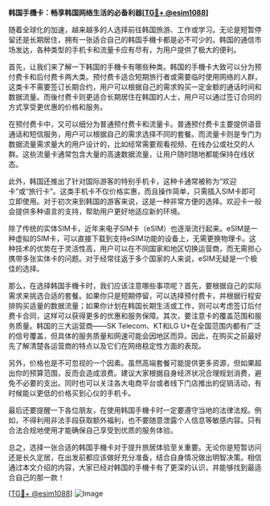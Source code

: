 **韩国手機卡：畅享韩国网络生活的必备利器[[TG💪+ @esim1088](https://t.me/s/esim1088)]**

随着全球化的加速，越来越多的人选择前往韩国旅游、工作或学习。无论是短暂停留还是长期居住，拥有一张适合自己的韩国手機卡都是必不可少的。韩国的通信市场发达，各种类型的手机卡和流量卡应有尽有，为用户提供了极大的便利。

首先，让我们来了解一下韩国的手機卡有哪些种类。韩国的手機卡大致可以分为预付费卡和后付费卡两大类。预付费卡适合短期旅行者或需要临时使用网络的人群，这类卡不需要签订长期合约，用户可以根据自己的需求购买一定金额的通话时间和数据流量。而後付费卡则更适合长期居住在韩国的人士，用户可以通过签订合同的方式享受更优惠的价格和服务。

在预付费卡中，又可以细分为普通预付费卡和流量卡。普通预付费卡主要提供语音通话和短信服务，用户可以根据自己的需求选择不同的套餐。而流量卡则是专门为数据流量需求量大的用户设计的，比如经常需要观看视频、在线办公或社交的人群。这些流量卡通常包含大量的高速数据流量，让用户随时随地都能保持在线状态。

此外，韩国还推出了针对国际游客的特别手机卡，这种卡通常被称为“欢迎卡”或“旅行卡”。这类手机卡不仅价格实惠，而且操作简单，只需插入SIM卡即可立即使用。对于初次来到韩国的游客来说，这是一种非常方便的选择。欢迎卡一般会提供多种语言的支持，帮助用户更好地适应新的环境。

除了传统的实体SIM卡，近年来电子SIM卡（eSIM）也逐渐流行起来。eSIM是一种虚拟的SIM卡，可以直接下载到支持eSIM功能的设备上，无需更换物理卡。这种技术的优势在于灵活性高，用户可以在不同国家和地区切换运营商，而无需担心携带多张实体卡的问题。对于经常往返于多个国家的人来说，eSIM无疑是一个极佳的选择。

那么，在选择韩国手機卡时，我们应该注意哪些事项呢？首先，要根据自己的实际需求来挑选合适的套餐。如果你只是短期停留，可以选择预付费卡，并根据行程安排购买适量的数据流量；如果你计划在韩国长期生活或工作，则可以考虑签订后付费卡合同，这样可以获得更多的优惠和服务保障。其次，要注意卡的覆盖范围和服务质量。韩国的三大运营商——SK Telecom、KT和LG U+在全国范围内都有广泛的信号覆盖，但具体的服务质量和网速可能会因地区而异。因此，在购买之前最好先了解清楚各运营商的特点以及它们在网络稳定性方面的表现。

另外，价格也是不可忽视的一个因素。虽然高端套餐可能提供更多资源，但如果超出你的预算范围，反而会造成浪费。建议大家根据自身经济状况合理规划消费，避免不必要的支出。同时也可以关注各大电商平台或者线下门店推出的促销活动，有时候能以更低的价格买到心仪的手机卡。

最后还要提醒一下各位朋友，在使用韩国手機卡时一定要遵守当地的法律法规。例如，不得利用非法手段获取额外福利，也不要随意泄露个人信息等敏感内容。只有合法合规地使用才能确保自己享受到优质的服务体验。

总之，选择一张合适的韩国手機卡对于提升旅居体验至关重要。无论你是短暂访问还是长久定居，在出发前都应该做好充分准备，结合自身情况做出明智决策。相信通过本文介绍的内容，大家已经对韩国的手機卡有了更深的认识，并能够找到最适合自己的那一款！

[[TG💪+ @esim1088](https://t.me/s/esim1088)] 
![Image](https://i.postimg.cc/4NQfJmqS/Snipaste-2025-05-13-00-14-12.png)